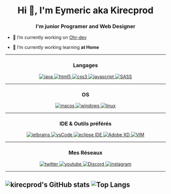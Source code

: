<h1 align="center">Hi 👋, I'm Eymeric aka Kirecprod</h1>  
<h3 align="center">I'm junior Programer and Web Designer</h3> 

- 🔭 I’m currently working on [Ohr-dev](https://github.com/ohr-dev)  
  
- 🌱 I’m currently working learning **at Home**

---

<h3 align="center">Langages</h3>
<p align="center">
  <a href="https://www.java.com" target="_blank"> 
    <img src="https://img.shields.io/badge/Java-007396.svg?style=for-the-badge&logo=java&logoColor=white" 
      alt="java"/> 
  <a href="https://www.w3.org/html/" target="_blank"> 
    <img src="https://img.shields.io/badge/html-E34F26.svg?style=for-the-badge&logo=html5&logoColor=white"
      alt="html5"/> 
  </a>
  <a href="https://www.w3schools.com/css/" target="_blank">
    <img src="https://img.shields.io/badge/css-1572B6.svg?style=for-the-badge&logo=css3&logoColor=white"
      alt="css3"/>
  </a>
  <a href="https://developer.mozilla.org/en-US/docs/Web/JavaScript" target="_blank"> 
    <img src="https://img.shields.io/badge/Javascript-F7DF1E.svg?style=for-the-badge&logo=javascript&logoColor=black"
      alt="javascript"/> 
  </a>
  <a href="https://sass-lang.com/" target="_blank">
    <img src="https://img.shields.io/badge/SASS-hotpink.svg?style=for-the-badge&logo=SASS&logoColor=white" alt="SASS"/>
  </a>
</p>
  
  ---
  
<h3 align="center">OS</h3>
<p align="center">
  <a href="https://www.apple.com/macos" target="_blank">
    <img src="https://img.shields.io/badge/macos-000000.svg?style=for-the-badge&logo=macos&logoColor=white" alt="macos" />
  </a>
  <a href="https://www.microsoft.com/windows" target="_blank">
    <img src="https://img.shields.io/badge/windows-00A4EF.svg?style=for-the-badge&logo=windows&logoColor=white"
      alt="windows"/>
  </a>
  <a href="https://www.linux.org/" target="_blank">
    <img src="https://img.shields.io/badge/linux-yellow.svg?style=for-the-badge&logo=linux&logoColor=white"
      alt="linux"/>
  </a>
</p>

---

<h3 align="center">IDE & Outils préférés</h3>
<p align="center"> 
  <a href="https://www.jetbrains.com/" target="_blank">
    <img src="https://img.shields.io/badge/jetbrains%20IDE-000000.svg?style=for-the-badge&logo=jetbrains&logoColor=white" alt="jetbrains" />
  </a>
  <a href="https://code.visualstudio.com/" target="_blank">
    <img src="https://img.shields.io/badge/vscode-007ACC.svg?style=for-the-badge&logo=visualstudiocode&logoColor=white" alt="vsCode"/> 
  </a>
  <a href="https://eclipse.org" target="_blank">
    <img src="https://img.shields.io/badge/eclipse-2C2255.svg?style=for-the-badge&logo=eclipse&logoColor=white" alt="eclipse IDE"/>
  </a>
  <a href="https://eclipse.org" target="_blank">
    <img src="https://img.shields.io/badge/Adobe%20XD-470137?style=for-the-badge&logo=Adobe%20XD&logoColor=#FF61F6" alt="Adobe XD"/>
  </a>
  <a href="https://www.vim.org" target="_blank">
    <img src="https://img.shields.io/badge/VIM-%2311AB00.svg?style=for-the-badge&logo=vim&logoColor=white" alt="VIM"/>
  </a>
</p>
  
  ---
  
<h3 align="center">Mes Réseaux</h3>

<div style="margin-top:10px" align="center">
  <div>
    <a href="https://twitter.com/kirecprodYT" target="_blank">
      <img src="https://img.shields.io/badge/Twitter-1DA1F2.svg?style=for-the-badge&logo=twitter&logoColor=white" alt="twitter"/>
    </a>
    <a href="https://www.youtube.com/channel/UCFQ8bt-4-EvDgs0NsW86tkQ" target="_blank">
      <img src="https://img.shields.io/badge/youtube-FE0002.svg?style=for-the-badge&logo=youtube&logoColor=white" alt="youtube"/>
    </a>
    <a href="#" target="_blank">
      <img src="https://img.shields.io/badge/kirecprod-%237289DA.svg?style=for-the-badge&logo=discord&logoColor=white" alt="Discord"/>
    </a> 
    <a href="https://instagram.com/kirecprod" target="_blank">
      <img src="https://img.shields.io/badge/Instagram-%23E4405F.svg?style=for-the-badge&logo=Instagram&logoColor=white" alt="instagram"/>
    </a>
  </div>
</div>

  ---
![kirecprod's GitHub stats](https://github-readme-stats.vercel.app/api?username=kirecprod&show_icons=true&theme=radical&count_private=true&bg_color=30,e96443,904e95&title_color=fff&text_color=fff) ![Top Langs](https://github-readme-stats.vercel.app/api/top-langs/?username=kirecprod&theme=radical&count_private=true&bg_color=30,e96443,904e95&title_color=fff&text_color=fff)  
  ---
